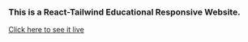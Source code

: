 ### This is a React-Tailwind Educational Responsive Website.

[Click here to see it live](https://hrodriguez007.github.io/study-buddy-react-tailwind-app/)
